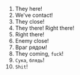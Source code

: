 1. They here!
2. We've contact!
3. They close!
4. They there! Right there!
5. Right there!
6. Enemy close!
7. Враг рядом!
8. They coming, `fuck`!
9. `Сука`, `блядь`!
10. `Shit`!